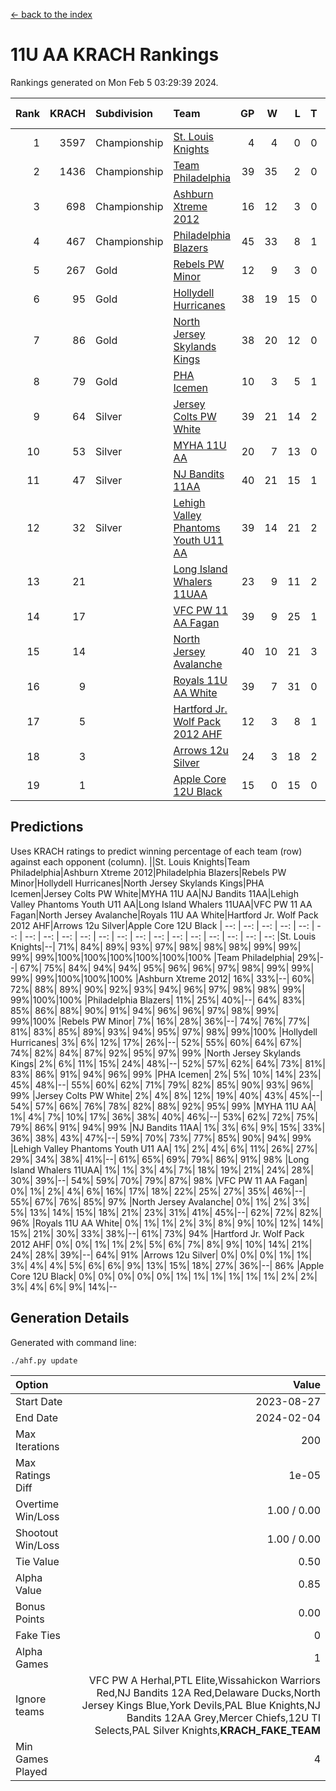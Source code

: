[<- back to the index](readme.md)
# 11U AA KRACH Rankings
Rankings generated on Mon Feb  5 03:29:39 2024.

Rank|KRACH|Subdivision|Team|GP|W|L|T|OTW|OTL|SoS|Exp Wins|Win Diff
---:|---:|:---|:---|---:|---:|---:|---:|---:|---:|---:|---:|---:
1|3597|Championship|[St. Louis Knights](https://gamesheetstats.com/seasons/3659/teams/143319/schedule)|4|4|0|0|0|0|120|4.8|-0.0
2|1436|Championship|[Team Philadelphia](https://gamesheetstats.com/seasons/3659/teams/140788/schedule)|39|35|2|0|1|1|142|36.9|0.0
3|698|Championship|[Ashburn Xtreme 2012](https://gamesheetstats.com/seasons/3659/teams/140775/schedule)|16|12|3|0|1|0|278|13.9|0.0
4|467|Championship|[Philadelphia Blazers](https://gamesheetstats.com/seasons/3659/teams/140785/schedule)|45|33|8|1|2|1|303|36.4|0.0
5|267|Gold|[Rebels PW Minor](https://gamesheetstats.com/seasons/3659/teams/140786/schedule)|12|9|3|0|0|0|208|9.9|0.0
6|95|Gold|[Hollydell Hurricanes](https://gamesheetstats.com/seasons/3659/teams/140777/schedule)|38|19|15|0|1|3|427|20.9|0.0
7|86|Gold|[North Jersey Skylands Kings](https://gamesheetstats.com/seasons/3659/teams/140784/schedule)|38|20|12|0|3|3|167|23.9|0.0
8|79|Gold|[PHA Icemen](https://gamesheetstats.com/seasons/3659/teams/143313/schedule)|10|3|5|1|1|0|276|5.4|0.0
9|64|Silver|[Jersey Colts PW White](https://gamesheetstats.com/seasons/3659/teams/140778/schedule)|39|21|14|2|2|0|92|24.9|0.0
10|53|Silver|[MYHA 11U AA](https://gamesheetstats.com/seasons/3659/teams/140781/schedule)|20|7|13|0|0|0|360|7.9|0.0
11|47|Silver|[NJ Bandits 11AA](https://gamesheetstats.com/seasons/3659/teams/140782/schedule)|40|21|15|1|0|3|119|22.4|0.0
12|32|Silver|[Lehigh Valley Phantoms Youth U11 AA](https://gamesheetstats.com/seasons/3659/teams/140779/schedule)|39|14|21|2|1|1|329|16.9|0.0
13|21||[Long Island Whalers 11UAA](https://gamesheetstats.com/seasons/3659/teams/140780/schedule)|23|9|11|2|0|1|72|10.9|0.0
14|17||[VFC PW 11 AA Fagan](https://gamesheetstats.com/seasons/3659/teams/140789/schedule)|39|9|25|1|3|1|316|13.4|0.0
15|14||[North Jersey Avalanche](https://gamesheetstats.com/seasons/3659/teams/140783/schedule)|40|10|21|3|1|5|133|13.4|0.0
16|9||[Royals 11U AA White](https://gamesheetstats.com/seasons/3659/teams/140787/schedule)|39|7|31|0|1|0|344|8.9|0.0
17|5||[Hartford Jr. Wolf Pack 2012 AHF](https://gamesheetstats.com/seasons/3659/teams/140776/schedule)|12|3|8|1|0|0|34|4.4|0.0
18|3||[Arrows 12u Silver](https://gamesheetstats.com/seasons/3659/teams/140774/schedule)|24|3|18|2|0|1|67|4.9|0.0
19|1||[Apple Core 12U Black](https://gamesheetstats.com/seasons/3659/teams/140773/schedule)|15|0|15|0|0|0|308|0.9|0.0

## Predictions
Uses KRACH ratings to predict winning percentage of each team (row) against each opponent (column).
||St. Louis Knights|Team Philadelphia|Ashburn Xtreme 2012|Philadelphia Blazers|Rebels PW Minor|Hollydell Hurricanes|North Jersey Skylands Kings|PHA Icemen|Jersey Colts PW White|MYHA 11U AA|NJ Bandits 11AA|Lehigh Valley Phantoms Youth U11 AA|Long Island Whalers 11UAA|VFC PW 11 AA Fagan|North Jersey Avalanche|Royals 11U AA White|Hartford Jr. Wolf Pack 2012 AHF|Arrows 12u Silver|Apple Core 12U Black
| --: | --: | --: | --: | --: | --: | --: | --: | --: | --: | --: | --: | --: | --: | --: | --: | --: | --: | --: | --: 
|St. Louis Knights|--| 71%| 84%| 89%| 93%| 97%| 98%| 98%| 98%| 99%| 99%| 99%| 99%|100%|100%|100%|100%|100%|100%
|Team Philadelphia| 29%|--| 67%| 75%| 84%| 94%| 94%| 95%| 96%| 96%| 97%| 98%| 99%| 99%| 99%| 99%|100%|100%|100%
|Ashburn Xtreme 2012| 16%| 33%|--| 60%| 72%| 88%| 89%| 90%| 92%| 93%| 94%| 96%| 97%| 98%| 98%| 99%| 99%|100%|100%
|Philadelphia Blazers| 11%| 25%| 40%|--| 64%| 83%| 85%| 86%| 88%| 90%| 91%| 94%| 96%| 96%| 97%| 98%| 99%| 99%|100%
|Rebels PW Minor|  7%| 16%| 28%| 36%|--| 74%| 76%| 77%| 81%| 83%| 85%| 89%| 93%| 94%| 95%| 97%| 98%| 99%|100%
|Hollydell Hurricanes|  3%|  6%| 12%| 17%| 26%|--| 52%| 55%| 60%| 64%| 67%| 74%| 82%| 84%| 87%| 92%| 95%| 97%| 99%
|North Jersey Skylands Kings|  2%|  6%| 11%| 15%| 24%| 48%|--| 52%| 57%| 62%| 64%| 73%| 81%| 83%| 86%| 91%| 94%| 96%| 99%
|PHA Icemen|  2%|  5%| 10%| 14%| 23%| 45%| 48%|--| 55%| 60%| 62%| 71%| 79%| 82%| 85%| 90%| 93%| 96%| 99%
|Jersey Colts PW White|  2%|  4%|  8%| 12%| 19%| 40%| 43%| 45%|--| 54%| 57%| 66%| 76%| 78%| 82%| 88%| 92%| 95%| 99%
|MYHA 11U AA|  1%|  4%|  7%| 10%| 17%| 36%| 38%| 40%| 46%|--| 53%| 62%| 72%| 75%| 79%| 86%| 91%| 94%| 99%
|NJ Bandits 11AA|  1%|  3%|  6%|  9%| 15%| 33%| 36%| 38%| 43%| 47%|--| 59%| 70%| 73%| 77%| 85%| 90%| 94%| 99%
|Lehigh Valley Phantoms Youth U11 AA|  1%|  2%|  4%|  6%| 11%| 26%| 27%| 29%| 34%| 38%| 41%|--| 61%| 65%| 69%| 79%| 86%| 91%| 98%
|Long Island Whalers 11UAA|  1%|  1%|  3%|  4%|  7%| 18%| 19%| 21%| 24%| 28%| 30%| 39%|--| 54%| 59%| 70%| 79%| 87%| 98%
|VFC PW 11 AA Fagan|  0%|  1%|  2%|  4%|  6%| 16%| 17%| 18%| 22%| 25%| 27%| 35%| 46%|--| 55%| 67%| 76%| 85%| 97%
|North Jersey Avalanche|  0%|  1%|  2%|  3%|  5%| 13%| 14%| 15%| 18%| 21%| 23%| 31%| 41%| 45%|--| 62%| 72%| 82%| 96%
|Royals 11U AA White|  0%|  1%|  1%|  2%|  3%|  8%|  9%| 10%| 12%| 14%| 15%| 21%| 30%| 33%| 38%|--| 61%| 73%| 94%
|Hartford Jr. Wolf Pack 2012 AHF|  0%|  0%|  1%|  1%|  2%|  5%|  6%|  7%|  8%|  9%| 10%| 14%| 21%| 24%| 28%| 39%|--| 64%| 91%
|Arrows 12u Silver|  0%|  0%|  0%|  1%|  1%|  3%|  4%|  4%|  5%|  6%|  6%|  9%| 13%| 15%| 18%| 27%| 36%|--| 86%
|Apple Core 12U Black|  0%|  0%|  0%|  0%|  0%|  1%|  1%|  1%|  1%|  1%|  1%|  2%|  2%|  3%|  4%|  6%|  9%| 14%|--

## Generation Details

Generated with command line:
```
./ahf.py update
```

| Option | Value |
| :----- | ----: |
| Start Date | 2023-08-27 |
| End Date | 2024-02-04 |
| Max Iterations | 200 |
| Max Ratings Diff | 1e-05 |
| Overtime Win/Loss | 1.00 / 0.00 |
| Shootout Win/Loss | 1.00 / 0.00 |
| Tie Value | 0.50 |
| Alpha Value | 0.85 |
| Bonus Points | 0.00 |
| Fake Ties | 0 |
| Alpha Games | 1 |
| Ignore teams | VFC PW A Herhal,PTL Elite,Wissahickon Warriors Red,NJ Bandits 12A Red,Delaware Ducks,North Jersey Kings Blue,York Devils,PAL Blue Knights,NJ Bandits 12AA Grey,Mercer Chiefs,12U TI Selects,PAL Silver Knights,__KRACH_FAKE_TEAM__ |
| Min Games Played | 4 |

